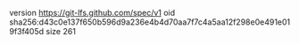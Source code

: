 version https://git-lfs.github.com/spec/v1
oid sha256:d43c0e137f650b596d9a236e4b4d70aa7f7c4a5aa12f298e0e491e019f3f405d
size 261
